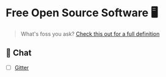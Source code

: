 # Free Open Source Software 🖥
> What's foss you ask? [Check this out for a full definition](https://en.wikipedia.org/wiki/Free_and_open-source_software)


## 💬 Chat
- [ ] [Gitter](https://www.gitter.im)
